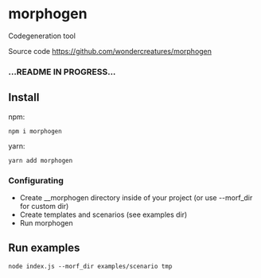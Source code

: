 # morphogen

Codegeneration tool

Source code
https://github.com/wondercreatures/morphogen

### ...README IN PROGRESS...

## Install

npm:
```
npm i morphogen
```

yarn:
```
yarn add morphogen
```

### Configurating

- Create __morphogen directory inside of your project (or use --morf_dir for custom dir)
- Create templates and scenarios (see examples dir)
- Run morphogen


## Run examples

```
node index.js --morf_dir examples/scenario tmp
```
